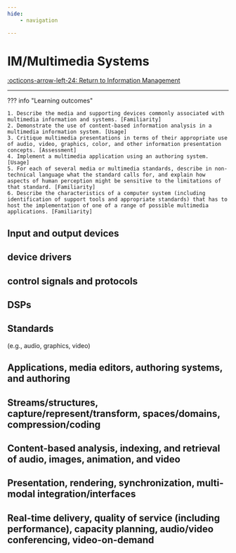 ```yaml
---
hide:
    - navigation

---
```


# IM/Multimedia Systems

[:octicons-arrow-left-24: Return to Information Management](/Knowledge-Notebook/Information-Management/)

---

??? info "Learning outcomes"

    1. Describe the media and supporting devices commonly associated with multimedia information and systems. [Familiarity]
    2. Demonstrate the use of content-based information analysis in a multimedia information system. [Usage]
    3. Critique multimedia presentations in terms of their appropriate use of audio, video, graphics, color, and other information presentation concepts. [Assessment]
    4. Implement a multimedia application using an authoring system. [Usage]
    5. For each of several media or multimedia standards, describe in non-technical language what the standard calls for, and explain how aspects of human perception might be sensitive to the limitations of that standard. [Familiarity]
    6. Describe the characteristics of a computer system (including identification of support tools and appropriate standards) that has to host the implementation of one of a range of possible multimedia applications. [Familiarity]

## Input and output devices

## device drivers

## control signals and protocols

## DSPs

## Standards

(e.g., audio, graphics, video)

## Applications, media editors, authoring systems, and authoring

## Streams/structures, capture/represent/transform, spaces/domains, compression/coding

## Content-based analysis, indexing, and retrieval of audio, images, animation, and video

## Presentation, rendering, synchronization, multi-modal integration/interfaces

## Real-time delivery, quality of service (including performance), capacity planning, audio/video conferencing, video-on-demand